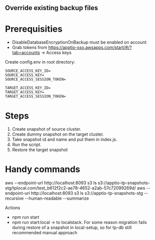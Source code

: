 ## Override existing backup files

# Prerequisities 

- DisableDatabaseEncryptionOnBackup must be enabled on account
- Grab tokens from https://apptio-sso.awsapps.com/start/#/?tab=accounts -> Access keys


Create config.env in root directory:
```
SOURCE_ACCESS_KEY_ID=
SOURCE_ACCESS_KEY=
SOURCE_ACCESS_SESSION_TOKEN=

TARGET_ACCESS_KEY_ID=
TARGET_ACCESS_KEY=
TARGET_ACCESS_SESSION_TOKEN=
```

# Steps

1. Create snapshot of source cluster.
1. Create dummy snapshot on the target cluster. 
1. Take snapshot id and name and put them in index.js.
1. Run the script.
1. Restore the target snapshot



# Handy commands

aws --endpoint-url http://localhost:8093 s3 ls s3://apptio-tp-snapshots-stg/tplocal.com/test_b612f2c2-ae78-4652-a2ab-57c72099269d/
aws --endpoint-url http://localhost:8093 s3 ls s3://apptio-tp-snapshots-stg --recursive --human-readable --summarize


Actions
-  npm run start
-  npm run start:local -> to localstack. For some reason migration fails during restore of a snapshot in local-setup, so for tp-db still recommended manual approach



